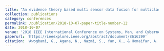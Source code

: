 ```yaml
---
title: "An evidence theory based multi sensor data fusion for multiclass classification"
collection: publications
category: conferences
permalink: /publication/2018-10-07-paper-title-number-12
date: 2018-10-07
venue: '2018 IEEE International Conference on Systems, Man, and Cybernetics (SMC)'
paperurl: 'https://ieeexplore.ieee.org/abstract/document/8616299'
citation: 'Awogbami, G., Agana, N., Nazmi, S., Yan, X., & Homaifar, A. (2018, October). An evidence theory based multi sensor data fusion for multiclass classification. In 2018 IEEE International Conference on Systems, Man, and Cybernetics (SMC) (pp. 1755-1760). IEEE.'
---
```

